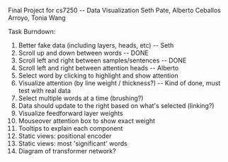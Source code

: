Final Project for cs7250 -- Data Visualization
Seth Pate, Alberto Ceballos Arroyo, Tonia Wang

Task Burndown:
1. Better fake data (including layers, heads, etc) -- Seth
2. Scroll up and down between words -- DONE
3. Scroll left and right between samples/sentences -- DONE
4. Scroll left and right between attention heads -- Alberto
5. Select word by clicking to highlight and show attention
7. Visualize attention (by line weight / thickness?) -- Kind of done, must test with real data
8. Select multiple words at a time (brushing?)
9. Data should update to the right based on what's selected (linking?)
10. Visualize feedforward layer weights
11. Mouseover attention box to show exact weight
12. Tooltips to explain each component
13. Static views: positional encoder
14. Static views: most 'significant' words
15. Diagram of transformer network?
